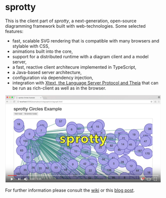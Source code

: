 # sprotty

This is the client part of _sprotty_, a next-generation, open-source diagramming framework built with web-technologies. 
Some selected features:

* fast, scalable SVG rendering that is compatible with many browsers and stylable with CSS,
* animations built into the core,
* support for a distributed runtime with a diagram client and a model server,
* a fast, reactive client architecure implemented in TypeScript,
* a Java-based server architecture,
* configuration via dependency injection,
* integration with [Xtext, the Language Server Protocol and Theia](https://github.com/TypeFox/theia-sprotty-example) that can be run as rich-client as well as in the browser.

[![sprotty demo](./sprotty_demo_screenshot.png)](http://www.youtube.com/watch?v=IydM4l7WFKk "sprotty demo")

For further information please consult the [wiki](https://github.com/TypeFox/sprotty/wiki) or this [blog post](http://typefox.io/sprotty-a-web-based-diagramming-framework).
